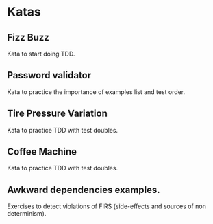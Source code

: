 # Katas

## Fizz Buzz
Kata to start doing TDD.

## Password validator
Kata to practice the importance of examples list and test order.

## Tire Pressure Variation
Kata to practice TDD with test doubles.

## Coffee Machine
Kata to practice TDD with test doubles.

## Awkward dependencies examples.
Exercises to detect violations of FIRS (side-effects and sources of non determinism).

